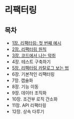# 리팩터링
## 목차
- [1장. 리팩터링: 첫 번째 예시](./contents/chapter01.md)
- [2장. 리팩터링 원칙](./contents/chapter02.md)
- [3장. 코드에서 나는 악취](./contents/chapter03.md)
- 4장. 테스트 구축하기
- [5장. 리팩터링 카탈로그 보는 법](./contents/chapter05.md)
- 6장. 기본적인 리팩터링
- 7장. 캡슐화
- 8장. 기능 이동
- 9장. 데이터 조직화
- 10장. 조건부 로직 간소화
- 11장. API 리팩터링
- 12장. 상속 다루기